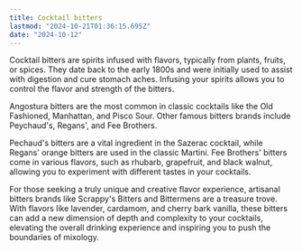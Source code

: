 ```yaml
---
title: Cocktail bitters
lastmod: "2024-10-21T01:36:15.695Z"
date: "2024-10-12"
---
```


Cocktail bitters are spirits infused with flavors, typically from plants, fruits, or spices. They date back to the early 1800s and were initially used to assist with digestion and cure stomach aches. Infusing your spirits allows you to control the flavor and strength of the bitters.

Angostura bitters are the most common in classic cocktails like the Old Fashioned, Manhattan, and Pisco Sour. Other famous bitters brands include Peychaud's, Regans', and Fee Brothers.

Pechaud's bitters are a vital ingredient in the Sazerac cocktail, while Regans' orange bitters are used in the classic Martini. Fee Brothers' bitters come in various flavors, such as rhubarb, grapefruit, and black walnut, allowing you to experiment with different tastes in your cocktails.

For those seeking a truly unique and creative flavor experience, artisanal bitters brands like Scrappy's Bitters and Bittermens are a treasure trove. With flavors like lavender, cardamom, and cherry bark vanilla, these bitters can add a new dimension of depth and complexity to your cocktails, elevating the overall drinking experience and inspiring you to push the boundaries of mixology.
